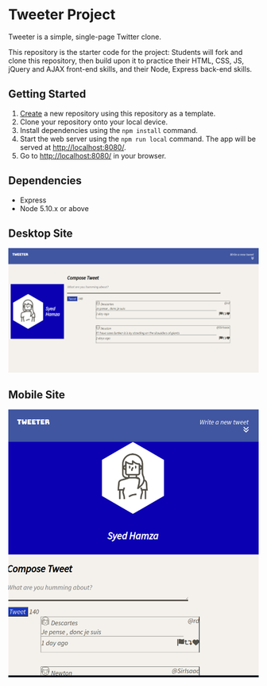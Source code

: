 # Tweeter Project

Tweeter is a simple, single-page Twitter clone.

This repository is the starter code for the project: Students will fork and clone this repository, then build upon it to practice their HTML, CSS, JS, jQuery and AJAX front-end skills, and their Node, Express back-end skills.

## Getting Started

1. [Create](https://docs.github.com/en/repositories/creating-and-managing-repositories/creating-a-repository-from-a-template) a new repository using this repository as a template.
2. Clone your repository onto your local device.
3. Install dependencies using the `npm install` command.
3. Start the web server using the `npm run local` command. The app will be served at <http://localhost:8080/>.
4. Go to <http://localhost:8080/> in your browser.

## Dependencies

- Express
- Node 5.10.x or above

## Desktop Site
!["screenshot of home page in desktop view"](https://github.com/SyedHamzaAsim/tweeter/blob/master/docs/tweeter-desktop.png?raw=true)

## Mobile Site

!["screenshot of home page in Mobile view"](https://github.com/SyedHamzaAsim/tweeter/blob/master/docs/tweeter-mobile.png?raw=true)
